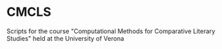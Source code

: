 # CMCLS
Scripts for the course "Computational Methods for Comparative Literary Studies" held at the University of Verona
